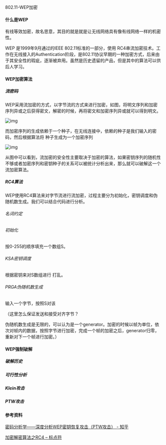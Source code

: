 802.11-WEP加密

#### 什么是WEP

有线等效加密，故名思意，其目的就是就是让无线网络具有像有线网络一样的机密性。

WEP 是1999年9月通过的IEEE 802.11标准的一部分，使用 RC4串流加密技术。工作在无线接入的Authentication阶段，是802.11协议早期的一种加密方式，后来由于其安全性的瑕疵，逐渐被弃用。虽然是历史遗留的产品，但是其中的算法可以供后人学习。

#### WEP加密算法

##### 流密码

WEP采用流加密的方式，以字节流的方式来进行加密，如图，将明文序列和加密序列异或之后获得密文，解密的时候，再将密文和加密序列异或就可以得到明文。

![img](https://pic1.zhimg.com/v2-53090b939fff72d866b29a885581b25e_1440w.jpg)

而加密序列的生成依赖于一个种子，在无线连接中，依赖的种子是我们输入的密码，然后根据算法将 种子生成为一个加密序列

![img](https://pic1.zhimg.com/v2-001b7e7f29e2646745b0b2836d992d4e_1440w.jpg)

从图中可以看到，流加密的安全性主要取决于加密的算法，如果密钥序列的随机性不够或者加密序列和密钥种子的关系可以被统计分析出来，那么就可以破解这一个流加密算法。

##### RC4算法

WEP使用RC4算法来对字节流进行流加密，过程主要分为初始化，密钥调度和伪随机数生成。我们可以结合代码进行分析。

###### 名词约定

###### 初始化

按0-255的顺序填充一个数组S。

###### KSA密钥调度

根据密钥来对S数组进行 打乱。

###### PRGA伪随机数生成

输入一个字节，按照S对该

（这里怎么保证发送和接受对齐字节？

伪随机数生成是无限的，可以认为是一个generator。加密的时候以帧为单位，依次对帧内的数据，按照字节进行加密，完成一个帧的加密之后，generator归零，重新对下一个帧进行加密。）

#### WEP强制破解

##### 破解历史

##### 可行性分析

##### Klein攻击

##### PTW攻击

#### 参考资料

[密码分析学——深度分析WEP密钥恢复攻击（PTW攻击） - 知乎](https://zhuanlan.zhihu.com/p/57677761)

[加密解密算法之RC4 – 标点符](https://www.biaodianfu.com/rc4.html)